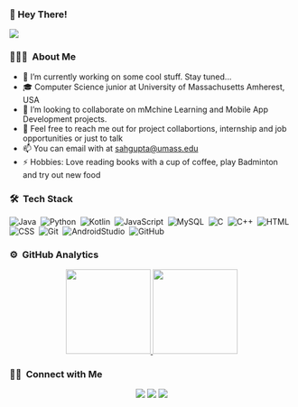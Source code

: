 
### 👋 Hey There!
![](https://komarev.com/ghpvc/?username=sahilgupta17&color=blue&label=Profile+Views)
<!--
**sahilgupta17/sahilgupta17** is a ✨ _special_ ✨ repository because its `README.md` (this file) appears on your GitHub profile.
-->
### 👨🏻‍💻 &nbsp;About Me

- 🔭 I’m currently working on some cool stuff. Stay tuned...
- 🎓 Computer Science junior at University of Massachusetts Amherest, USA
- 👯 I’m looking to collaborate on mMchine Learning and Mobile App Development projects.
- 💬 Feel free to reach me out for project collabortions, internship  and job opportunities or just to talk
- 📫 You can email with at sahgupta@umass.edu
- ⚡ Hobbies: Love reading books with a cup of coffee, play Badminton and try out new food

### 🛠 &nbsp;Tech Stack

![Java](https://img.shields.io/badge/-Java-000231?style=flat&logo=Java&logoColor=orange)&nbsp;
![Python](https://img.shields.io/badge/-Python-000231?style=flat&logo=python)&nbsp;
![Kotlin](https://img.shields.io/badge/-Kotlin-000231?style=flat&logo=kotlin)&nbsp;
![JavaScript](https://img.shields.io/badge/-JavaScript-000231?style=flat&logo=javascript)&nbsp;
![MySQL](https://img.shields.io/badge/-MySQL-000231?style=flat&logo=mysql)&nbsp;
![C](https://img.shields.io/badge/-C-000231?style=flat&logo=C&logoColor=A8B9CC)&nbsp;
![C++](https://img.shields.io/badge/-C++-000231?style=flat&logo=C%2B%2B&logoColor=00599C)&nbsp;
![HTML](https://img.shields.io/badge/-HTML-000231?style=flat&logo=HTML5)&nbsp;
![CSS](https://img.shields.io/badge/-CSS-000231?style=flat&logo=CSS3&logoColor=1572B6)&nbsp;
![Git](https://img.shields.io/badge/-Git-000231?style=flat&logo=git)&nbsp;
![AndroidStudio](https://img.shields.io/badge/-Android%20Studio-000231?style=flat&logo=androidstudio)&nbsp;
![GitHub](https://img.shields.io/badge/-GitHub-000231?style=flat&logo=github)&nbsp;

### ⚙️ &nbsp;GitHub Analytics

<p align="center">
<a href="https://github.com/sahilgupta17">
  <img height="150em" src="https://github-readme-stats-eight-theta.vercel.app/api?username=sahilgupta17&show_icons=true&theme=algolia&include_all_commits=true&count_private=true"/>
  <img height="150em" src="https://github-readme-stats-eight-theta.vercel.app/api/top-langs/?username=sahilgupta17&layout=compact&langs_count=8&theme=algolia"/>
</a>
</p>

### 🤝🏻 &nbsp;Connect with Me

<p align="center">
<a href="https://linkedin.com/in/sahilgupta17"><img src="https://img.shields.io/badge/-sahilgupta17-blue?style=flat&logo=Linkedin&logoColor=white"/></a>
<a href="mailto:gsahil2000.14@gmail.com"><img src="https://img.shields.io/badge/-gsahil2000.14@gmail.com-b02525?style=flat&logo=Gmail&logoColor=white"/></a>
<a href="https://instagram.com/sahilgupta_17"><img src="https://img.shields.io/badge/-@sahilgupta__17-8a3ab9?style=flat&logo=Instagram&logoColor=white"/></a>
</p>

<!-- <a href="https://www.linkedin.com/in/gourav-rusiya-52973b73/">
    <img align="left" alt="G R | Linkedin" width="24px" src="https://github.com/GouravRusiya30/GouravRusiya30/blob/master/Assets/Linkedin.svg" />
  </a>
  <a href="https://twitter.com/GRusiya">
    <img align="left" alt="G R | Twitter" width="26px" src="https://github.com/GouravRusiya30/GouravRusiya30/blob/master/Assets/Twitter.svg" />
  </a>
  <a href="https://www.instagram.com/sahilgupta_17/">
    <img align="left" alt="G R | Instagram" width="24px" src="https://github.com/GouravRusiya30/GouravRusiya30/blob/master/Assets/Instagram.svg" />
  </a>
  <a href="mailto:gouravrusiya.lnct@gmail.com">
    <img align="left" alt="G R | Gmail" width="26px" src="https://github.com/GouravRusiya30/GouravRusiya30/blob/master/Assets/Gmail.svg" />
  </a> -->
